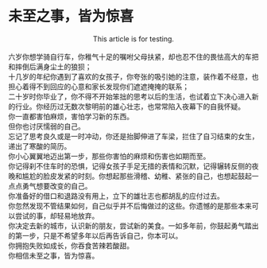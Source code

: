 # 未至之事，皆为惊喜

<div class="post-meta"><center class="post-meta-other">This article is for testing.</center></div>

<br />
六岁你想学骑自行车，你稚气十足的嘱咐父母扶紧，却也忍不住的畏怯高大的车把和摔倒后满身尘土的狼狈；  
<br />
十几岁的年纪你遇到了喜欢的女孩子，你夸张的吸引她的注意，装作着不经意，也担心着得不到回应的心意和家长发现你们遮遮掩掩的联系；  
<br />
二十岁时你毕业了，你不得不开始笨拙的思考以后的生活，也试着立下决心进入新的行业。你经历过无数次黎明前的雄心壮志，也常常陷入夜幕下的自我怀疑。  
<br />  
你一直都害怕麻烦，害怕学习新的东西。  
<br />
但你也讨厌懦弱的自己。  
<br />  
忘记了思考良久或是一时冲动，你还是抬脚伸进了车梁，拦住了自习结束的女生，递出了寒酸的简历。  
<br />
你小心翼翼地迈出第一步，那些你害怕的麻烦和伤害也如期而至。  
<br />  
你记得刹不住车时的恐惧，记得女孩子手足无措的表情和沉默，记得辗转反侧的夜晚和尴尬的脸皮发紧的时刻。你想起那些滑稽、幼稚、紧张的自己，也想起鼓起一点点勇气想要改变的自己。  
<br />
你准备好的借口和退路没有用上，立下的雄壮志也都胡乱的应付过去。  
<br />
你忽然发现不管结果如何，自己似乎并不后悔做过的这些。你遗憾的是那些本来可以尝试的事，却轻易地放弃。  
<br />  
你决定去新的城市，认识新的朋友，尝试新的美食。一如多年前，你鼓起勇气踏出的第一步，只是不希望多年以后再告诉自己，你本可以。  
<br />  
你拥抱失败如成长，你吞食苦辣若酸甜。  
<br />
你相信未至之事，皆为惊喜。 

<!--more-->
